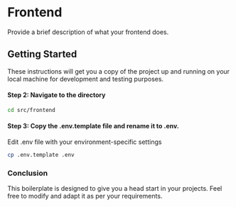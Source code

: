 # Frontend

Provide a brief description of what your frontend does.

## Getting Started

These instructions will get you a copy of the project up and running on your local machine for development and testing purposes.


#### Step 2: Navigate to the directory
```bash
cd src/frontend
```

#### Step 3: Copy the .env.template file and rename it to .env.

Edit .env file with your environment-specific settings

```bash
cp .env.template .env
```

### Conclusion

This boilerplate is designed to give you a head start in your projects. Feel free to modify and adapt it as per your requirements.
